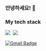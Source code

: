 ### 안녕하세요! 👋

<h3> My tech stack </h3>
<img src="https://img.shields.io/badge/Python-3766AB?style=flat-square&logo=Python&logoColor=white"/></a>&nbsp 
<img src="https://img.shields.io/badge/-CSS-blue?style=flat-square&logo=CSS&logoColor=white"/></a>&nbsp


[![Gmail Badge](https://img.shields.io/badge/Gmail-d14836?style=flat-square&logo=Gmail&logoColor=white&link=mailto:woocheol2868@gmail.com)](mailto:woocheol2868@gmail.com)
